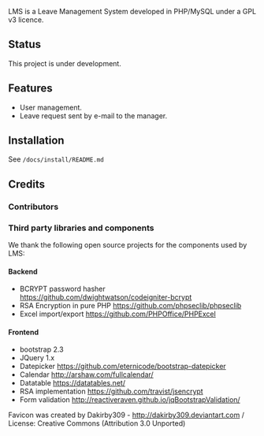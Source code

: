 LMS is a Leave Management System developed in PHP/MySQL under a GPL v3 licence.

## Status

This project is under development.

## Features
* User management.
* Leave request sent by e-mail to the manager.

## Installation

See <code>/docs/install/README.md</code>

## Credits

### Contributors 

### Third party libraries and components

We thank the following open source projects for the components used by LMS:

#### Backend
* BCRYPT password hasher https://github.com/dwightwatson/codeigniter-bcrypt
* RSA Encryption in pure PHP https://github.com/phpseclib/phpseclib
* Excel import/export https://github.com/PHPOffice/PHPExcel

#### Frontend
* bootstrap 2.3
* JQuery 1.x
* Datepicker https://github.com/eternicode/bootstrap-datepicker
* Calendar http://arshaw.com/fullcalendar/
* Datatable https://datatables.net/
* RSA implementation https://github.com/travist/jsencrypt
* Form validation http://reactiveraven.github.io/jqBootstrapValidation/

Favicon was created by Dakirby309 - http://dakirby309.deviantart.com / License: Creative Commons (Attribution 3.0 Unported)
